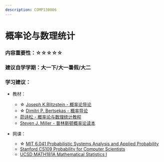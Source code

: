 ```yaml
---
description: COMP130006
---
```


# 概率论与数理统计

### 内容重要性：☆☆☆☆☆

### 建议自学学期：大一下/大一暑假/大二

### 学习建议：

* 教材：
  * ☆ [Joseph K.Blitzstein - 概率论导论](https://book.douban.com/subject/31195286/)
  * ☆ [Dimitri P. Bertsekas - 概率导论](https://book.douban.com/subject/26694188/)
  * [茆诗松 - 概率论与数理统计教程](https://book.douban.com/subject/34897672/)
  * [Steven J. Miller - 普林斯顿概率论读本](https://book.douban.com/subject/35193606/)
*   网课：

    * ☆ [MIT 6.041 Probabilistic Systems Analysis and Applied Probability](https://www.bilibili.com/video/BV1LE411B7ir)
    * [Stanford CS109 Probability for Computer Scientists](https://www.bilibili.com/video/BV1da411c7C8)
    * [UCSD MATH181A Mathematical Statistics I](https://www.bilibili.com/video/BV1q54y1e75b)

